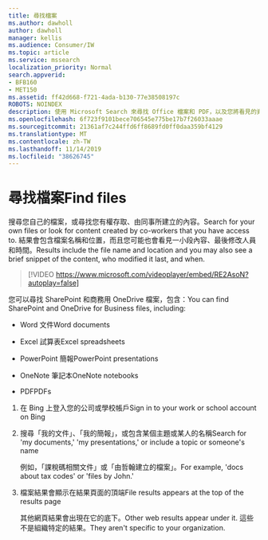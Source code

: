 ```yaml
---
title: 尋找檔案
ms.author: dawholl
author: dawholl
manager: kellis
ms.audience: Consumer/IW
ms.topic: article
ms.service: mssearch
localization_priority: Normal
search.appverid:
- BFB160
- MET150
ms.assetid: ff42d668-f721-4ada-b130-77e38508197c
ROBOTS: NOINDEX
description: 使用 Microsoft Search 來尋找 Office 檔案和 PDF，以及您將看見的資訊
ms.openlocfilehash: 6f723f9101bece706545e775be17b7f26033aaae
ms.sourcegitcommit: 21361af7c244ffd6ff8689fd0ff0daa359bf4129
ms.translationtype: MT
ms.contentlocale: zh-TW
ms.lasthandoff: 11/14/2019
ms.locfileid: "38626745"
---
```

# <a name="find-files"></a><span data-ttu-id="37921-103">尋找檔案</span><span class="sxs-lookup"><span data-stu-id="37921-103">Find files</span></span>

<span data-ttu-id="37921-104">搜尋您自己的檔案，或尋找您有權存取、由同事所建立的內容。</span><span class="sxs-lookup"><span data-stu-id="37921-104">Search for your own files or look for content created by co-workers that you have access to.</span></span> <span data-ttu-id="37921-105">結果會包含檔案名稱和位置，而且您可能也會看見一小段內容、最後修改人員和時間。</span><span class="sxs-lookup"><span data-stu-id="37921-105">Results include the file name and location and you may also see a brief snippet of the content, who modified it last, and when.</span></span>
  
> [!VIDEO https://www.microsoft.com/videoplayer/embed/RE2AsoN?autoplay=false]
  
<span data-ttu-id="37921-106">您可以尋找 SharePoint 和商務用 OneDrive 檔案，包含：</span><span class="sxs-lookup"><span data-stu-id="37921-106">You can find SharePoint and OneDrive for Business files, including:</span></span>
  
- <span data-ttu-id="37921-107">Word 文件</span><span class="sxs-lookup"><span data-stu-id="37921-107">Word documents</span></span>
    
- <span data-ttu-id="37921-108">Excel 試算表</span><span class="sxs-lookup"><span data-stu-id="37921-108">Excel spreadsheets</span></span>
    
- <span data-ttu-id="37921-109">PowerPoint 簡報</span><span class="sxs-lookup"><span data-stu-id="37921-109">PowerPoint presentations</span></span>
    
- <span data-ttu-id="37921-110">OneNote 筆記本</span><span class="sxs-lookup"><span data-stu-id="37921-110">OneNote notebooks</span></span>
    
- <span data-ttu-id="37921-111">PDF</span><span class="sxs-lookup"><span data-stu-id="37921-111">PDFs</span></span>
    
1. <span data-ttu-id="37921-112">在 Bing 上登入您的公司或學校帳戶</span><span class="sxs-lookup"><span data-stu-id="37921-112">Sign in to your work or school account on Bing</span></span>
    
2. <span data-ttu-id="37921-113">搜尋「我的文件」、「我的簡報」，或包含某個主題或某人的名稱</span><span class="sxs-lookup"><span data-stu-id="37921-113">Search for 'my documents,' 'my presentations,' or include a topic or someone's name</span></span>
    
    <span data-ttu-id="37921-114">例如，「課稅碼相關文件」或「由哲翰建立的檔案」。</span><span class="sxs-lookup"><span data-stu-id="37921-114">For example, 'docs about tax codes' or 'files by John.'</span></span>
    
3. <span data-ttu-id="37921-115">檔案結果會顯示在結果頁面的頂端</span><span class="sxs-lookup"><span data-stu-id="37921-115">File results appears at the top of the results page</span></span>
    
    <span data-ttu-id="37921-116">其他網頁結果會出現在它的底下。</span><span class="sxs-lookup"><span data-stu-id="37921-116">Other web results appear under it.</span></span> <span data-ttu-id="37921-117">這些不是組織特定的結果。</span><span class="sxs-lookup"><span data-stu-id="37921-117">They aren't specific to your organization.</span></span>


